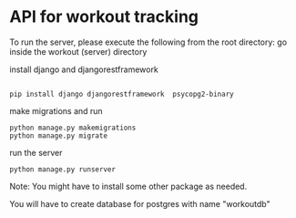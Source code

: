 # API for workout tracking

To run the server, please execute the following from the root directory:
go inside the workout (server) directory

install django and djangorestframework
```

pip install django djangorestframework  psycopg2-binary  
```

make migrations and run
```
python manage.py makemigrations
python manage.py migrate
```

run the server
```
python manage.py runserver
```

Note: You might have to install some other package as needed.

You will have to create database for postgres with name "workoutdb" 
